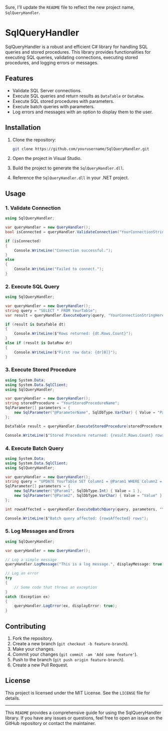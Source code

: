 Sure, I'll update the `README` file to reflect the new project name, `SqlQueryHandler`.

# SqlQueryHandler

SqlQueryHandler is a robust and efficient C# library for handling SQL queries and stored procedures. This library provides functionalities for executing SQL queries, validating connections, executing stored procedures, and logging errors or messages.

## Features

- Validate SQL Server connections.
- Execute SQL queries and return results as `DataTable` or `DataRow`.
- Execute SQL stored procedures with parameters.
- Execute batch queries with parameters.
- Log errors and messages with an option to display them to the user.

## Installation

1. Clone the repository:
    ```sh
    git clone https://github.com/yourusername/SqlQueryHandler.git
    ```

2. Open the project in Visual Studio.

3. Build the project to generate the `SqlQueryHandler.dll`.

4. Reference the `SqlQueryHandler.dll` in your .NET project.

## Usage

### 1. Validate Connection

```csharp
using SqlQueryHandler;

var queryHandler = new QueryHandler();
bool isConnected = queryHandler.ValidateConnection("YourConnectionStringHere");

if (isConnected)
{
    Console.WriteLine("Connection successful.");
}
else
{
    Console.WriteLine("Failed to connect.");
}
```

### 2. Execute SQL Query

```csharp
using SqlQueryHandler;

var queryHandler = new QueryHandler();
string query = "SELECT * FROM YourTable";
var result = queryHandler.ExecuteQuery(query, "YourConnectionStringHere");

if (result is DataTable dt)
{
    Console.WriteLine($"Rows returned: {dt.Rows.Count}");
}
else if (result is DataRow dr)
{
    Console.WriteLine($"First row data: {dr[0]}");
}
```

### 3. Execute Stored Procedure

```csharp
using System.Data;
using System.Data.SqlClient;
using SqlQueryHandler;

var queryHandler = new QueryHandler();
string storedProcedure = "YourStoredProcedureName";
SqlParameter[] parameters = {
    new SqlParameter("@ParameterName", SqlDbType.VarChar) { Value = "ParameterValue" }
};

DataTable result = queryHandler.ExecuteStoredProcedure(storedProcedure, parameters, "YourConnectionStringHere");

Console.WriteLine($"Stored Procedure returned: {result.Rows.Count} rows");
```

### 4. Execute Batch Query

```csharp
using System.Data;
using System.Data.SqlClient;
using SqlQueryHandler;

var queryHandler = new QueryHandler();
string query = "UPDATE YourTable SET Column1 = @Param1 WHERE Column2 = @Param2";
SqlParameter[] parameters = {
    new SqlParameter("@Param1", SqlDbType.Int) { Value = 1 },
    new SqlParameter("@Param2", SqlDbType.VarChar) { Value = "Value" }
};

int rowsAffected = queryHandler.ExecuteBatchQuery(query, parameters, "YourConnectionStringHere");

Console.WriteLine($"Batch query affected: {rowsAffected} rows");
```

### 5. Log Messages and Errors

```csharp
using SqlQueryHandler;

var queryHandler = new QueryHandler();

// Log a simple message
queryHandler.LogMessage("This is a log message.", displayMessage: true);

// Log an error
try
{
    // Some code that throws an exception
}
catch (Exception ex)
{
    queryHandler.LogError(ex, displayError: true);
}
```

## Contributing

1. Fork the repository.
2. Create a new branch (`git checkout -b feature-branch`).
3. Make your changes.
4. Commit your changes (`git commit -am 'Add some feature'`).
5. Push to the branch (`git push origin feature-branch`).
6. Create a new Pull Request.

## License

This project is licensed under the MIT License. See the `LICENSE` file for details.

---

This `README` provides a comprehensive guide for using the SqlQueryHandler library. If you have any issues or questions, feel free to open an issue on the GitHub repository or contact the maintainer.

